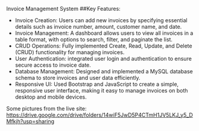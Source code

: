 Invoice Management System
##Key Features:
- Invoice Creation: Users can add new invoices by specifying essential details such as invoice number, amount, customer name, and date.
- Invoice Management: A dashboard allows users to view all invoices in a table format, with options to search, filter, and paginate the list.
- CRUD Operations: Fully implemented Create, Read, Update, and Delete (CRUD) functionality for managing invoices.
- User Authentication: integrated user login and authentication to ensure secure access to invoice date.
- Database Management: Designed and implemented a MySQL database schema to store invoices and user data efficiently.
- Responsive UI: Used Bootstrap and JavaScript to create a simple, responsive user interface, making it easy to manage invoices on both desktop and mobile devices.

Some pictures from the live site:
https://drive.google.com/drive/folders/14wiF5JwD5P4CTmH1JV5LKJ_y5_DMfkjh?usp=sharing
